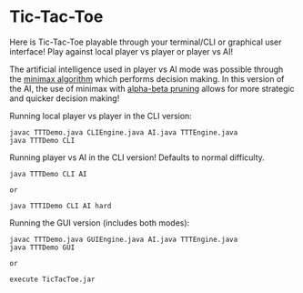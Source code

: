 # Tic-Tac-Toe

Here is Tic-Tac-Toe playable through your terminal/CLI or graphical user interface! Play against local player vs player or player vs AI! 

The artificial intelligence used in player vs AI mode was possible through the [minimax algorithm](https://en.wikipedia.org/wiki/Minimax) which performs decision making. In this version of the AI, the use of minimax with [alpha-beta pruning](https://en.wikipedia.org/wiki/Alpha%E2%80%93beta_pruning) allows for more strategic and quicker decision making!

Running local player vs player in the CLI version:
```
javac TTTDemo.java CLIEngine.java AI.java TTTEngine.java
java TTTDemo CLI
```

Running player vs AI in the CLI version! Defaults to normal difficulty.
```
java TTTDemo CLI AI

or

java TTTIDemo CLI AI hard
```

Running the GUI version (includes both modes):
```
javac TTTDemo.java GUIEngine.java AI.java TTTEngine.java
java TTTDemo GUI

or
 
execute TicTacToe.jar
```
